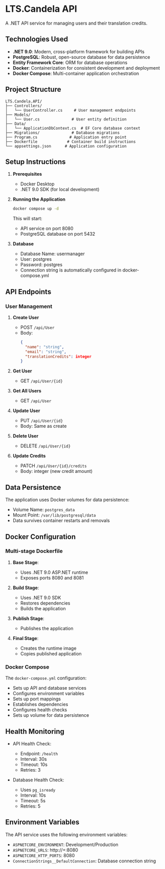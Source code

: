 # LTS.Candela API

A .NET API service for managing users and their translation credits.

## Technologies Used

- **.NET 9.0**: Modern, cross-platform framework for building APIs
- **PostgreSQL**: Robust, open-source database for data persistence
- **Entity Framework Core**: ORM for database operations
- **Docker**: Containerization for consistent development and deployment
- **Docker Compose**: Multi-container application orchestration

## Project Structure

```
LTS.Candela.API/
├── Controllers/
│   └── UserController.cs     # User management endpoints
├── Models/
│   └── User.cs              # User entity definition
├── Data/
│   └── ApplicationDbContext.cs  # EF Core database context
├── Migrations/              # Database migrations
├── Program.cs              # Application entry point
├── Dockerfile             # Container build instructions
└── appsettings.json      # Application configuration
```

## Setup Instructions

1. **Prerequisites**
   - Docker Desktop
   - .NET 9.0 SDK (for local development)

2. **Running the Application**
   ```bash
   docker compose up -d
   ```
   This will start:
   - API service on port 8080
   - PostgreSQL database on port 5432

3. **Database**
   - Database Name: usermanager
   - User: postgres
   - Password: postgres
   - Connection string is automatically configured in docker-compose.yml

## API Endpoints

### User Management

1. **Create User**
   - POST `/api/User`
   - Body:
     ```json
     {
       "name": "string",
       "email": "string",
       "translationCredits": integer
     }
     ```

2. **Get User**
   - GET `/api/User/{id}`

3. **Get All Users**
   - GET `/api/User`

4. **Update User**
   - PUT `/api/User/{id}`
   - Body: Same as create

5. **Delete User**
   - DELETE `/api/User/{id}`

6. **Update Credits**
   - PATCH `/api/User/{id}/credits`
   - Body: integer (new credit amount)

## Data Persistence

The application uses Docker volumes for data persistence:
- Volume Name: `postgres_data`
- Mount Point: `/var/lib/postgresql/data`
- Data survives container restarts and removals

## Docker Configuration

### Multi-stage Dockerfile
1. **Base Stage**:
   - Uses .NET 9.0 ASP.NET runtime
   - Exposes ports 8080 and 8081

2. **Build Stage**:
   - Uses .NET 9.0 SDK
   - Restores dependencies
   - Builds the application

3. **Publish Stage**:
   - Publishes the application

4. **Final Stage**:
   - Creates the runtime image
   - Copies published application

### Docker Compose

The `docker-compose.yml` configuration:
- Sets up API and database services
- Configures environment variables
- Sets up port mappings
- Establishes dependencies
- Configures health checks
- Sets up volume for data persistence

## Health Monitoring

- API Health Check:
  - Endpoint: `/health`
  - Interval: 30s
  - Timeout: 10s
  - Retries: 3

- Database Health Check:
  - Uses `pg_isready`
  - Interval: 10s
  - Timeout: 5s
  - Retries: 5

## Environment Variables

The API service uses the following environment variables:
- `ASPNETCORE_ENVIRONMENT`: Development/Production
- `ASPNETCORE_URLS`: http://+:8080
- `ASPNETCORE_HTTP_PORTS`: 8080
- `ConnectionStrings__DefaultConnection`: Database connection string
